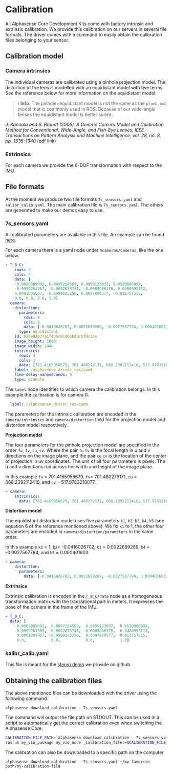 # Calibration

All Alphasense Core Development Kits come with factory intrinsic and extrinsic calibration. We provide this calibration on our servers in several file formats.
The driver comes with a command to easily obtain the calibration files belonging to your sensor.

## Calibration model


### Camera intrinsics

The individual cameras are calibrated using a pinhole projection model. The distortion of the lens
is modelled with an equidistant model with five terms. See the reference below for more information
on the equidistant model.

> :information_source: **Info**: The pinhole+equidistant model is not the same 
  as the `plumb_bob` model that is commonly used in ROS. Because of our 
  wide-angle lenses the equidistant model is better suited.

*J. Kannala and S. Brandt (2006). A Generic Camera Model and Calibration Method for Conventional, Wide-Angle, and Fish-Eye Lenses, IEEE Transactions on Pattern Analysis and Machine Intelligence, vol. 28, no. 8, pp. 1335-1340* [(pdf link)](http://www.ee.oulu.fi/~jkannala/publications/tpami2006.pdf)

### Extrinsics

For each camera we provide the 6-DOF transformation with respect to the IMU.

## File formats

At the moment we produce two file formats `7s_sensors.yaml` and `kalibr_calib.yaml`. The main calibration file is `7s_sensors.yaml`. The others are generated to make our demos easy to use.

### 7s_sensors.yaml

All calibrated parameters are available in this file. An example can be found [here](/files/example_7s_sensors_dont_use.yaml).

For each camera there is a yaml node under `ncameras/cameras`, like the one below.

```yaml
- T_B_C: 
    rows: 4
    cols: 4
    data: [
    -0.0089889092, 0.0097254569, 0.9999123037, 0.0520086092,
    -0.9999261367, -0.0082678741, -0.0089086176, 0.0488993112,
    0.0081805087, -0.9999185256, 0.0097990577, -0.011757515,
    0.0, 0.0, 0.0, 1.0]
  camera:
    distortion:
      parameters: 
        rows: 4
        cols: 1
        data: [-0.0416026702, 0.0022689289, -0.0027567794, 0.000401603]
      type: equidistant
    id: 839e02677a1f4b5c91466b2bc5fdc33e
    image_height: 1080
    image_width: 1440
    intrinsics: 
      rows: 4
      cols: 1
      data: [701.4165958679, 701.480279171, 668.2392112416, 517.9783218077]
    label: /alphasense_driver_ros/cam0
    line-delay-nanoseconds: 0
    type: pinhole
```

The `label` node identifies to which camera the calibration belongs. In this
example the calibration is for camera 0.

```yaml
  label: /alphasense_driver_ros/cam0
```

The parameters for the intrinsic calibration are encoded in the `camera/intrinsics` and `camera/distortion` field for the projection model and distortion model respectively.

**Projection model**

The four parameters for the pinhole projection model are specified in the order `fu`, `fv`, `cu`, `cv`.
Where the pair `fu` `fv` is the focal length in u and v directions on the image plane, and the pair `cu` `cv` is the location of the center of projection in uv coordinates. The unit of all four parameters is pixels. The u and v directions run across the width and height of the image plane.

In this example `fu` = 701.4165958679, `fv`= 701.480279171, `cu` = 668.2392112416, and `cv` = 517.9783218077.

```yaml
- camera: 
    intrinsics: 
      data: [701.4165958679, 701.480279171, 668.2392112416, 517.9783218077]
```

**Distortion model**

The equidistant distortion model uses five parameters `k1`, `k2`, `k3`, `k4`, `k5` (see equation 6 of the reference mentioned above). We fix `k1` to 1, the other four parameters are encoded in `camera/distortion/parameters` in the same order.

In this example `k1` = 1, `k2`= -0.0416026702, `k3` = 0.0022689289, `k4` = -0.0027567794, and `k5` = 0.000401603.

```yaml
- camera:
    distortion:
      parameters: 
        data: [-0.0416026702, 0.0022689289, -0.0027567794, 0.000401603]
```

**Extrinsics**

Extrinsic calibration is encoded in the `T_B_C/data` node as a homogeneous transformation matrix with the translational part in meters. It expresses the pose of the camera in the frame of the IMU.

```yaml
- T_B_C: 
  data: [
    -0.0089889092,  0.0097254569,  0.9999123037,  0.0520086092,
    -0.9999261367, -0.0082678741, -0.0089086176,  0.0488993112,
     0.0081805087, -0.9999185256,  0.0097990577, -0.011757515,
     0.0,           0.0,           0.0,           1.0]
```



### kalibr_calib.yaml

This file is meant for the [stereo demo](https://github.com/sevensense-robotics/alphasense_stereo_demo) we provide on github.

## Obtaining the calibration files

The above mentioned files can be downloaded with the driver using the following
command.

```console
alphasense download_calibration - 7s_sensors.yaml
```

The command will output the file path on STDOUT. This can be used in a script
to automatically get the correct calibration even when switching the Alphasense
Core.

```bash
CALIBRATION_FILE_PATH=`alphasense download_calibration - 7s_sensors.yaml`
rosrun my_vio_package my_vio_node _calibration_file:=$CALIBRATION_FILE_PATH
```

The calibration can also be downloaded to a specific path on the computer

```console
alphasense download_calibration - 7s_sensors.yaml ~/my-favorite-path/my-calibration-file
```
